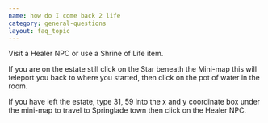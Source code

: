 ```yaml
---
name: how do I come back 2 life
category: general-questions
layout: faq_topic
---
```

Visit a Healer NPC or use a Shrine of Life item.

If you are on the estate still click on the Star beneath the Mini-map this will teleport you back to where you started, then click on the pot of water in the room.

If you have left the estate, type 31, 59 into the x and y coordinate box under the mini-map to travel to Springlade town then click on the Healer NPC.
